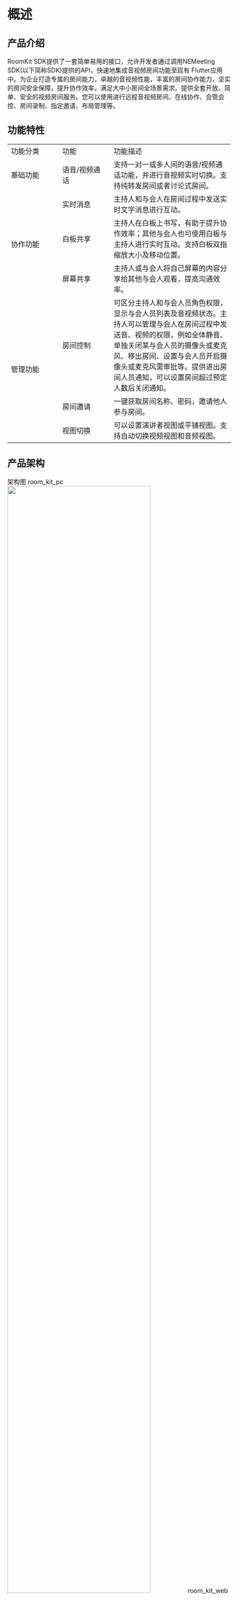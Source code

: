 # 概述

## 产品介绍

RoomKit SDK提供了一套简单易用的接口，允许开发者通过调用NEMeeting SDK(以下简称SDK)提供的API，快速地集成音视频房间功能至现有 Flutter应用中。为企业打造专属的房间能力，卓越的音视频性能，丰富的房间协作能力，坚实的房间安全保障，提升协作效率，满足大中小房间全场景需求。提供全套开放、简单、安全的视频房间服务。您可以使用进行远程音视频房间、在线协作、会管会控、房间录制、指定邀请、布局管理等。

## 功能特性

<table>
 <tr>
 	<td width="100px">功能分类</td>
	<td width="100px" >功能</td>
	<td>功能描述</td>
 </tr>
  <tr>
 	<td>基础功能 </td>
	<td>语音/视频通话</td>
	<td>支持一对一或多人间的语音/视频通话功能，并进行音视频实时切换。支持纯转发房间或者讨论式房间。</td>
  </tr>
  <tr>
    <td rowspan="3">协作功能 </td>
	<td>实时消息</td>
	<td>主持人和与会人在房间过程中发送实时文字消息进行互动。</td>
 </tr>
   <tr>
	<td>白板共享</td>
	<td>主持人在白板上书写，有助于提升协作效率；其他与会人也可使用白板与主持人进行实时互动。支持白板双指缩放大小及移动位置。</td>
 </tr>
   <tr>
	<td>屏幕共享</td>
	<td>主持人或与会人将自己屏幕的内容分享给其他与会人观看，提高沟通效率。</td>
 </tr>
  <tr>
    <td rowspan="3">管理功能 </td>
	<td>房间控制</td>
	<td>可区分主持人和与会人员角色权限，显示与会人员列表及音视频状态。主持人可以管理与会人在房间过程中发送音、视频的权限，例如全体静音、单独关闭某与会人员的摄像头或麦克风、移出房间、设置与会人员开启摄像头或麦克风需审批等。提供进出房间人员通知，可以设置房间超过预定人数后关闭通知。</td>
 </tr>
   <tr>
	<td>房间邀请</td>
	<td>一键获取房间名称、密码，邀请他人参与房间。</td>
 </tr>
   <tr>
	<td>视图切换</td>
	<td>可以设置演讲者视图或平铺视图。支持自动切换视频视图和音频视图。</td>
 </tr>
</table>


## 产品架构
架构图
room_kit_pc
    <image width="80%" src="images/room_kit_flutter.png">
room_kit_web
    <image width="80%" src="images/room_kit_web.png">

room_kit_flutter
    <image width="80%" src="images/room_kit_flutter.png">